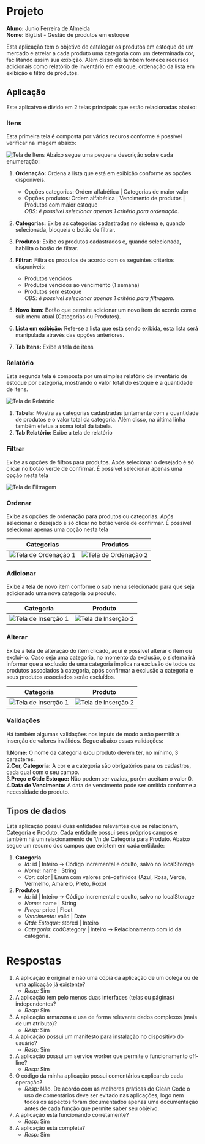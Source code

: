# Projeto
**Aluno:** Junio Ferreira de Almeida  
**Nome:** BigList - Gestão de produtos em estoque

Esta aplicação tem o objetivo de catalogar os produtos em estoque de um mercado e atrelar a cada produto uma categoria com um determinada cor, facilitando assim sua exibição. Além disso ele também fornece recursos adicionais como relatório de inventário em estoque, ordenação da lista em exibição e filtro de produtos.

## Aplicação
Este aplicatvo é divido em 2 telas principais que estão relacionadas abaixo:

### Itens
Esta primeira tela é composta por vários recuros conforme é possível verificar na imagem abaixo:

![Tela de Itens](./readme-images/screen-itens.png)
Abaixo segue uma pequena descrição sobre cada enumeração:

1. **Ordenação:** Ordena a lista que está em exibição conforme as opções disponíveis.
    - Opções categorias: Ordem alfabética | Categorias de maior valor
    - Opções produtos: Ordem alfabética | Vencimento de produtos | Produtos com maior estoque  
*OBS: é possível selecionar apenas 1 critério para ordenação.*

2. **Categorias:** Exibe as categorias cadastradas no sistema e, quando selecionada, bloqueia o botão de filtrar.  
3. **Produtos:** Exibe os produtos cadastrados e, quando selecionada, habilita o botão de filtrar.  
4. **Filtrar:** Filtra os produtos de acordo com os seguintes critérios disponíveis:
    - Produtos vencidos
    - Produtos vencidos ao vencimento (1 semana)
    - Produtos sem estoque  
*OBS: é possível selecionar apenas 1 critério para filtragem.*
6. **Novo item:** Botão que permite adicionar um novo item de acordo com o sub menu atual (Categorias ou Produtos).  
6. **Lista em exibição:** Refe-se a lista que está sendo exibida, esta lista será manipulada através das opções anteriores.  
7. **Tab Itens:** Exibe a tela de itens

### Relatório
Esta segunda tela é composta por um simples relatório de inventário de estoque por categoria, mostrando o valor total do estoque e a quantidade de itens.

![Tela de Relatório](./readme-images/screen-report.png)

1. **Tabela:** Mostra as categorias cadastradas juntamente com a quantidade de produtos e o valor total da categoria. Além disso, na última linha também efetua a soma total da tabela.
2. **Tab Relatório:** Exibe a tela de relatório

### Filtrar
Exibe as opções de filtros para produtos. Após selecionar o desejado é só clicar no botão verde de confirmar. É possível selecionar apenas uma opção nesta tela 

![Tela de Filtragem](./readme-images/screen-filter.png)

### Ordenar
Exibe as opções de ordenação para produtos ou categorias. Após selecionar o desejado é só clicar no botão verde de confirmar. É possível selecionar apenas uma opção nesta tela 

|**Categorias**|**Produtos**|
|----------|--------|
|![Tela de Ordenação 1](./readme-images/screen-sort-category.png)|![Tela de Ordenação 2](./readme-images/screen-sort-product.png)|

### Adicionar
Exibe a tela de novo item conforme o sub menu selecionado para que seja adicionado uma nova categoria ou produto.

|**Categoria**|**Produto**|
|---------|-------|
|![Tela de Inserção 1](./readme-images/screen-new-category.png)|![Tela de Inserção 2](./readme-images/screen-new-product.png)|

### Alterar
Exibe a tela de alteração do item clicado, aqui é possível alterar o item ou excluí-lo. Caso seja uma categoria, no momento da exclusão, o sistema irá informar que a exclusão de uma categoria implica na exclusão de todos os produtos associados à categoria, após confirmar a exclusão a categoria e seus produtos associados serão excluídos.

|**Categoria**|**Produto**|
|---------|-------|
|![Tela de Inserção 1](./readme-images/screen-edit-category.png)|![Tela de Inserção 2](./readme-images/screen-edit-product.png)|

### Validações
Há também algumas validações nos inputs de modo a não permitir a inserção de valores inválidos. Segue abaixo essas validações:

1.**Nome:** O nome da categoria e/ou produto devem ter, no mínimo, 3 caracteres.  
2.**Cor, Categoria:** A cor e a categoria são obrigatórios para os cadastros, cada qual com o seu campo.  
3.**Preço e Qtde Estoque:** Não podem ser vazios, porém aceitam o valor 0.  
4.**Data de Vencimento:** A data de vencimento pode ser omitida conforme a necessidade do produto.

## Tipos de dados
Esta aplicação possui duas entidades relevantes que se relacionam, Categoria e Produto. Cada entidade possui seus próprios campos e também há um relacionamento de 1/n de Categoria para Produto. Abaixo segue um resumo dos campos que existem em cada entidade:

1. **Categoria**
    - *Id:* id | Inteiro -> Código incremental e oculto, salvo no localStorage
    - *Nome:* name | String  
    - *Cor:* color | Enum com valores pré-definidos (Azul, Rosa, Verde, Vermelho, Amarelo, Preto, Roxo)  
3. **Produtos**
    - *Id:* id | Inteiro -> Código incremental e oculto, salvo no localStorage
    - *Nome:* name | String
    - *Preço:* price | Float
    - *Vencimento:* valid | Date
    - *Qtde Estoque:* stored | Inteiro
    - *Categoria:* codCategory | Inteiro -> Relacionamento com id da categoria.

# Respostas
1. A aplicação é original e não uma cópia da aplicação de um colega ou de uma aplicação já existente?
    - *Resp:* Sim
3. A aplicação tem pelo menos duas interfaces (telas ou páginas) independentes?
    - *Resp:* Sim
5. A aplicação armazena e usa de forma relevante dados complexos (mais de um atributo)?
    - *Resp:* Sim
7. A aplicação possui um manifesto para instalação no dispositivo do usuário?
    - *Resp:* Sim
9. A aplicação possui um service worker que permite o funcionamento off-line?
    - *Resp:* Sim
10. O código da minha aplicação possui comentários explicando cada operação?
    - *Resp:* Não. De acordo com as melhores práticas do Clean Code o uso de comentários deve ser evitado nas aplicações, logo nem todos os aspectos foram documentados apenas uma documentação antes de cada função que permite saber seu objeivo.
11. A aplicação está funcionando corretamente?
    - *Resp:* Sim
12. A aplicação está completa?
    - *Resp:* Sim
